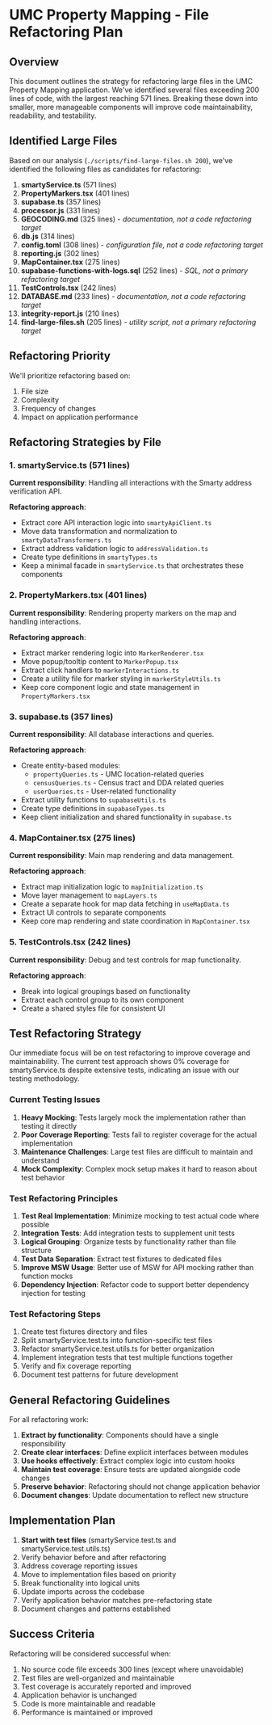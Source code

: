 # UMC Property Mapping - File Refactoring Plan

## Overview

This document outlines the strategy for refactoring large files in the UMC Property Mapping application. We've identified several files exceeding 200 lines of code, with the largest reaching 571 lines. Breaking these down into smaller, more manageable components will improve code maintainability, readability, and testability.

## Identified Large Files

Based on our analysis (`./scripts/find-large-files.sh 200`), we've identified the following files as candidates for refactoring:

1. **smartyService.ts** (571 lines)
2. **PropertyMarkers.tsx** (401 lines)
3. **supabase.ts** (357 lines)
4. **processor.js** (331 lines)
5. **GEOCODING.md** (325 lines) - _documentation, not a code refactoring target_
6. **db.js** (314 lines)
7. **config.toml** (308 lines) - _configuration file, not a code refactoring target_
8. **reporting.js** (302 lines)
9. **MapContainer.tsx** (275 lines)
10. **supabase-functions-with-logs.sql** (252 lines) - _SQL, not a primary refactoring target_
11. **TestControls.tsx** (242 lines)
12. **DATABASE.md** (233 lines) - _documentation, not a code refactoring target_
13. **integrity-report.js** (210 lines)
14. **find-large-files.sh** (205 lines) - _utility script, not a primary refactoring target_

## Refactoring Priority

We'll prioritize refactoring based on:
1. File size
2. Complexity
3. Frequency of changes
4. Impact on application performance

## Refactoring Strategies by File

### 1. smartyService.ts (571 lines)

**Current responsibility**: Handling all interactions with the Smarty address verification API.

**Refactoring approach**:
- Extract core API interaction logic into `smartyApiClient.ts`
- Move data transformation and normalization to `smartyDataTransformers.ts`
- Extract address validation logic to `addressValidation.ts`
- Create type definitions in `smartyTypes.ts`
- Keep a minimal facade in `smartyService.ts` that orchestrates these components

### 2. PropertyMarkers.tsx (401 lines)

**Current responsibility**: Rendering property markers on the map and handling interactions.

**Refactoring approach**:
- Extract marker rendering logic into `MarkerRenderer.tsx`
- Move popup/tooltip content to `MarkerPopup.tsx`
- Extract click handlers to `markerInteractions.ts`
- Create a utility file for marker styling in `markerStyleUtils.ts`
- Keep core component logic and state management in `PropertyMarkers.tsx`

### 3. supabase.ts (357 lines)

**Current responsibility**: All database interactions and queries.

**Refactoring approach**:
- Create entity-based modules:
  - `propertyQueries.ts` - UMC location-related queries
  - `censusQueries.ts` - Census tract and DDA related queries
  - `userQueries.ts` - User-related functionality
- Extract utility functions to `supabaseUtils.ts`
- Create type definitions in `supabaseTypes.ts`
- Keep client initialization and shared functionality in `supabase.ts`

### 4. MapContainer.tsx (275 lines)

**Current responsibility**: Main map rendering and data management.

**Refactoring approach**:
- Extract map initialization logic to `mapInitialization.ts`
- Move layer management to `mapLayers.ts`
- Create a separate hook for map data fetching in `useMapData.ts`
- Extract UI controls to separate components
- Keep core map rendering and state coordination in `MapContainer.tsx`

### 5. TestControls.tsx (242 lines)

**Current responsibility**: Debug and test controls for map functionality.

**Refactoring approach**:
- Break into logical groupings based on functionality
- Extract each control group to its own component
- Create a shared styles file for consistent UI

## Test Refactoring Strategy

Our immediate focus will be on test refactoring to improve coverage and maintainability. The current test approach shows 0% coverage for smartyService.ts despite extensive tests, indicating an issue with our testing methodology.

### Current Testing Issues

1. **Heavy Mocking**: Tests largely mock the implementation rather than testing it directly
2. **Poor Coverage Reporting**: Tests fail to register coverage for the actual implementation
3. **Maintenance Challenges**: Large test files are difficult to maintain and understand
4. **Mock Complexity**: Complex mock setup makes it hard to reason about test behavior

### Test Refactoring Principles

1. **Test Real Implementation**: Minimize mocking to test actual code where possible
2. **Integration Tests**: Add integration tests to supplement unit tests
3. **Logical Grouping**: Organize tests by functionality rather than file structure
4. **Test Data Separation**: Extract test fixtures to dedicated files
5. **Improve MSW Usage**: Better use of MSW for API mocking rather than function mocks
6. **Dependency Injection**: Refactor code to support better dependency injection for testing

### Test Refactoring Steps

1. Create test fixtures directory and files
2. Split smartyService.test.ts into function-specific test files
3. Refactor smartyService.test.utils.ts for better organization
4. Implement integration tests that test multiple functions together
5. Verify and fix coverage reporting
6. Document test patterns for future development

## General Refactoring Guidelines

For all refactoring work:

1. **Extract by functionality**: Components should have a single responsibility
2. **Create clear interfaces**: Define explicit interfaces between modules
3. **Use hooks effectively**: Extract complex logic into custom hooks
4. **Maintain test coverage**: Ensure tests are updated alongside code changes
5. **Preserve behavior**: Refactoring should not change application behavior
6. **Document changes**: Update documentation to reflect new structure

## Implementation Plan

1. **Start with test files** (smartyService.test.ts and smartyService.test.utils.ts)
2. Verify behavior before and after refactoring
3. Address coverage reporting issues
4. Move to implementation files based on priority
5. Break functionality into logical units
6. Update imports across the codebase
7. Verify application behavior matches pre-refactoring state
8. Document changes and patterns established

## Success Criteria

Refactoring will be considered successful when:

1. No source code file exceeds 300 lines (except where unavoidable)
2. Test files are well-organized and maintainable
3. Test coverage is accurately reported and improved
4. Application behavior is unchanged
5. Code is more maintainable and readable
6. Performance is maintained or improved

